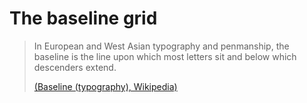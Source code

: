 # The baseline grid

> In European and West Asian typography and penmanship, the baseline is the line upon which most letters sit and below which descenders extend.
>
> [(Baseline (typography), Wikipedia)](https://en.wikipedia.org/wiki/Baseline_(typography))

![]()
